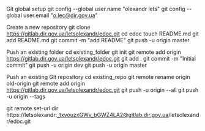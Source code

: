 Git global setup
git config --global user.name "olexandr lets"
git config --global user.email "o.lec@dir.gov.ua"

Create a new repository
git clone https://gitlab.dir.gov.ua/letsolexandr/edoc.git
cd edoc
touch README.md
git add README.md
git commit -m "add README"
git push -u origin master

Push an existing folder
cd existing_folder
git init
git remote add origin https://gitlab.dir.gov.ua/letsolexandr/edoc.git
git add .
git commit -m "Initial commit"
git push -u origin dev
git push -u origin master


Push an existing Git repository
cd existing_repo
git remote rename origin old-origin
git remote add origin https://gitlab.dir.gov.ua/letsolexandr/edoc.git
git push -u origin --all
git push -u origin --tags


git remote set-url dir https://letsolexandr:_txvouzxGWv_bGWZ4LA2@gitlab.dir.gov.ua/letsolexandr/edoc.git